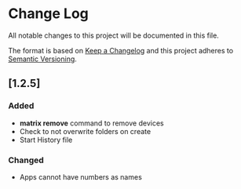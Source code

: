 # Change Log
All notable changes to this project will be documented in this file.

The format is based on [Keep a Changelog](http://keepachangelog.com/)
and this project adheres to [Semantic Versioning](http://semver.org/).


## [1.2.5]
### Added
- **matrix remove** command to remove devices
- Check to not overwrite folders on create
- Start History file

### Changed
- Apps cannot have numbers as names

